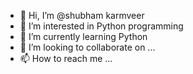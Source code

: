 - 👋 Hi, I’m @shubham karmveer
- 👀 I’m interested in Python programming 
- 🌱 I’m currently learning Python 
- 💞️ I’m looking to collaborate on ...
- 📫 How to reach me ...

<!---
karmveershubham/karmveershubham is a ✨ special ✨ repository because its `README.md` (this file) appears on your GitHub profile.
You can click the Preview link to take a look at your changes.
--->
